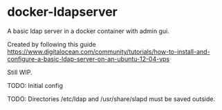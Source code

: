 # docker-ldapserver

A basic ldap server in a docker container with admin gui.

Created by following this guide
https://www.digitalocean.com/community/tutorials/how-to-install-and-configure-a-basic-ldap-server-on-an-ubuntu-12-04-vps

Still WIP.

TODO: Initial config

TODO: Directories /etc/ldap and /usr/share/slapd must be saved outside.

